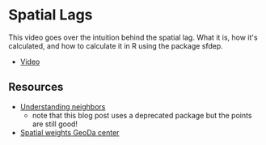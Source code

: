 # Spatial Lags

This video goes over the intuition behind the spatial lag. What it is, how it's calculated, and how to calculate it in R using the package sfdep.

- [Video](https://www.youtube.com/watch?v=abrQBSdTk7E&ab_channel=JosiahParry)

## Resources 

- [Understanding neighbors](https://www.urban-informatics.org/tutorials/2021-05-07-spatial-autocorrelation-in-r/#understanding-neighbors)
  - note that this blog post uses a deprecated package but the points are still good!
- [Spatial weights GeoDa center](https://geodacenter.github.io/workbook/4d_weights_applications/lab4d.html#spatially-lagged-variables)
